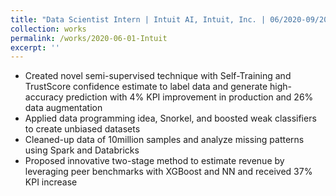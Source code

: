 ```yaml
---
title: "Data Scientist Intern | Intuit AI, Intuit, Inc. | 06/2020-09/2021"
collection: works
permalink: /works/2020-06-01-Intuit
excerpt: ''
---
```


* Created novel semi-supervised technique with Self-Training and TrustScore confidence estimate to label data and generate high-accuracy prediction with 4% KPI improvement in production and 26% data augmentation
* Applied data programming idea, Snorkel, and boosted weak classifiers to create unbiased datasets
* Cleaned-up data of 10million samples and analyze missing patterns using Spark and Databricks
* Proposed innovative two-stage method to estimate revenue by leveraging peer benchmarks with XGBoost and NN and received 37% KPI increase
